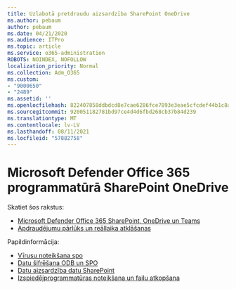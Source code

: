 ```yaml
---
title: Uzlabotā pretdraudu aizsardzība SharePoint OneDrive
ms.author: pebaum
author: pebaum
ms.date: 04/21/2020
ms.audience: ITPro
ms.topic: article
ms.service: o365-administration
ROBOTS: NOINDEX, NOFOLLOW
localization_priority: Normal
ms.collection: Adm_O365
ms.custom:
- "9000650"
- "2489"
ms.assetid: ''
ms.openlocfilehash: 822407858ddbdcd8e7cae6286fce7893e3eae5cfcdef44b1c8ad332c67a3ee77
ms.sourcegitcommit: 920051182781bd97ce4d4d6fbd268cb37b84d239
ms.translationtype: MT
ms.contentlocale: lv-LV
ms.lasthandoff: 08/11/2021
ms.locfileid: "57882758"
---
```

# <a name="microsoft-defender-for-office-365-in-sharepoint-and-onedrive"></a>Microsoft Defender Office 365 programmatūrā SharePoint OneDrive

Skatiet šos rakstus:
- [Microsoft Defender Office 365 SharePoint, OneDrive un Teams](https://docs.microsoft.com/microsoft-365/security/office-365-security/atp-for-spo-odb-and-teams)
- [Apdraudējumu pārlūks un reāllaika atklāšanas](https://docs.microsoft.com/microsoft-365/security/office-365-security/threat-explorer-views)


Papildinformācija:

- [Vīrusu noteikšana spo](https://docs.microsoft.com/microsoft-365/security/office-365-security/virus-detection-in-spo)</br>
- [Datu šifrēšana ODB un SPO](https://docs.microsoft.com/microsoft-365/compliance/data-encryption-in-odb-and-spo)</br>
- [Datu aizsardzība datu SharePoint](https://docs.microsoft.com/sharepoint/safeguarding-your-data)</br>
- [Izspiedējprogrammatūras noteikšana un failu atkopšana](https://support.office.com/article/Ransomware-detection-and-recovering-your-files-0d90ec50-6bfd-40f4-acc7-b8c12c73637f)